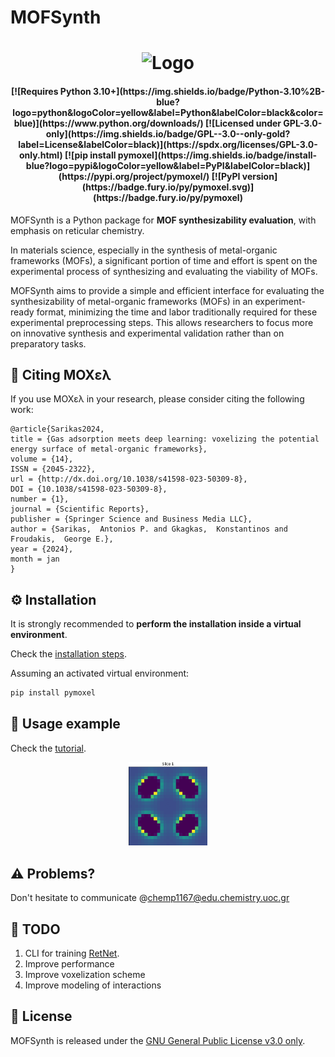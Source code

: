 # MOFSynth
<h1 align="center">
  <img alt="Logo" src="https://github.com/livaschar/mofsynth/blob/0.2/docs/images/synth_logo_cropped.png" style="width: 300px;"/>
</h1>


<h4 align="center">
[![Requires Python 3.10+](https://img.shields.io/badge/Python-3.10%2B-blue?logo=python&logoColor=yellow&label=Python&labelColor=black&color=blue)](https://www.python.org/downloads/)
[![Licensed under GPL-3.0-only](https://img.shields.io/badge/GPL--3.0--only-gold?label=License&labelColor=black)](https://spdx.org/licenses/GPL-3.0-only.html)
[![pip install pymoxel](https://img.shields.io/badge/install-blue?logo=pypi&logoColor=yellow&label=PyPI&labelColor=black)](https://pypi.org/project/pymoxel/)
[![PyPI version](https://badge.fury.io/py/pymoxel.svg)](https://badge.fury.io/py/pymoxel)
</h4>

MOFSynth is a Python package for **MOF synthesizability evaluation**, with
emphasis on reticular chemistry.

In materials science, especially in the synthesis of metal-organic frameworks (MOFs),
a significant portion of time and effort is spent on the experimental process of synthesizing
and evaluating the viability of MOFs.

MOFSynth aims to provide a simple and efficient interface for evaluating
the synthesizability of metal-organic frameworks (MOFs) in an experiment-ready format,
minimizing the time and labor traditionally required for these experimental preprocessing steps.
This allows researchers to focus more on innovative synthesis and experimental validation
rather than on preparatory tasks.

## 📰 Citing MOXελ
If you use ΜΟΧελ in your research, please consider citing the following work:

    @article{Sarikas2024,
    title = {Gas adsorption meets deep learning: voxelizing the potential energy surface of metal-organic frameworks},
    volume = {14},
    ISSN = {2045-2322},
    url = {http://dx.doi.org/10.1038/s41598-023-50309-8},
    DOI = {10.1038/s41598-023-50309-8},
    number = {1},
    journal = {Scientific Reports},
    publisher = {Springer Science and Business Media LLC},
    author = {Sarikas,  Antonios P. and Gkagkas,  Konstantinos and Froudakis,  George E.},
    year = {2024},
    month = jan
    }

## ⚙️  Installation
It is strongly recommended to **perform the installation inside a virtual environment**.

Check the [installation steps](https://moxel.readthedocs.io/en/stable/installation.html).

Assuming an activated virtual environment:
```sh
pip install pymoxel
```

## 📖 Usage example
Check the [tutorial](https://moxel.readthedocs.io/en/stable/tutorial.html).

<p align="center">
  <img alt="Voxels" src="https://raw.githubusercontent.com/adosar/moxel/master/docs/source/images/voxels.gif" width="25%"/>
</p>

## :warning: Problems?
Don't hesitate to communicate @chemp1167@edu.chemistry.uoc.gr

## 📇 TODO
1. CLI for training [RetNet](https://www.nature.com/articles/s41598-023-50309-8).
2. Improve performance
3. Improve voxelization scheme
4. Improve modeling of interactions

## 📑 License
MOFSynth is released under the [GNU General Public License v3.0 only](https://spdx.org/licenses/GPL-3.0-only.html).
